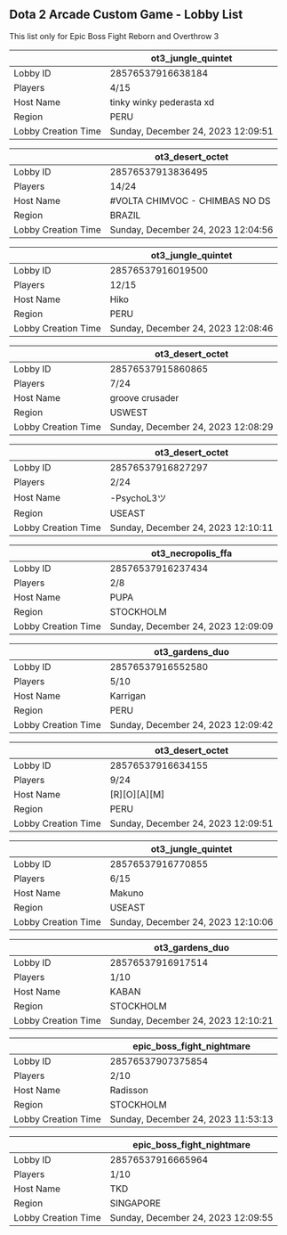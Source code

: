 ## Dota 2 Arcade Custom Game - Lobby List

This list only for Epic Boss Fight Reborn and Overthrow 3

|  | ot3_jungle_quintet |
| ------ | ------ |
| Lobby ID | 28576537916638184 |
| Players | 4/15 |
| Host Name | tinky winky pederasta xd |
| Region | PERU |
| Lobby Creation Time | Sunday, December 24, 2023 12:09:51 |


|  | ot3_desert_octet |
| ------ | ------ |
| Lobby ID | 28576537913836495 |
| Players | 14/24 |
| Host Name | #VOLTA CHIMVOC - CHIMBAS NO DS |
| Region | BRAZIL |
| Lobby Creation Time | Sunday, December 24, 2023 12:04:56 |


|  | ot3_jungle_quintet |
| ------ | ------ |
| Lobby ID | 28576537916019500 |
| Players | 12/15 |
| Host Name | Hiko |
| Region | PERU |
| Lobby Creation Time | Sunday, December 24, 2023 12:08:46 |


|  | ot3_desert_octet |
| ------ | ------ |
| Lobby ID | 28576537915860865 |
| Players | 7/24 |
| Host Name | groove crusader |
| Region | USWEST |
| Lobby Creation Time | Sunday, December 24, 2023 12:08:29 |


|  | ot3_desert_octet |
| ------ | ------ |
| Lobby ID | 28576537916827297 |
| Players | 2/24 |
| Host Name | -PsychoL3ツ |
| Region | USEAST |
| Lobby Creation Time | Sunday, December 24, 2023 12:10:11 |


|  | ot3_necropolis_ffa |
| ------ | ------ |
| Lobby ID | 28576537916237434 |
| Players | 2/8 |
| Host Name | PUPA |
| Region | STOCKHOLM |
| Lobby Creation Time | Sunday, December 24, 2023 12:09:09 |


|  | ot3_gardens_duo |
| ------ | ------ |
| Lobby ID | 28576537916552580 |
| Players | 5/10 |
| Host Name | Karrigan |
| Region | PERU |
| Lobby Creation Time | Sunday, December 24, 2023 12:09:42 |


|  | ot3_desert_octet |
| ------ | ------ |
| Lobby ID | 28576537916634155 |
| Players | 9/24 |
| Host Name | [R][O][A][M] |
| Region | PERU |
| Lobby Creation Time | Sunday, December 24, 2023 12:09:51 |


|  | ot3_jungle_quintet |
| ------ | ------ |
| Lobby ID | 28576537916770855 |
| Players | 6/15 |
| Host Name | Makuno |
| Region | USEAST |
| Lobby Creation Time | Sunday, December 24, 2023 12:10:06 |


|  | ot3_gardens_duo |
| ------ | ------ |
| Lobby ID | 28576537916917514 |
| Players | 1/10 |
| Host Name | KABAN |
| Region | STOCKHOLM |
| Lobby Creation Time | Sunday, December 24, 2023 12:10:21 |


|  | epic_boss_fight_nightmare |
| ------ | ------ |
| Lobby ID | 28576537907375854 |
| Players | 2/10 |
| Host Name | Radisson |
| Region | STOCKHOLM |
| Lobby Creation Time | Sunday, December 24, 2023 11:53:13 |


|  | epic_boss_fight_nightmare |
| ------ | ------ |
| Lobby ID | 28576537916665964 |
| Players | 1/10 |
| Host Name | TKD |
| Region | SINGAPORE |
| Lobby Creation Time | Sunday, December 24, 2023 12:09:55 |


